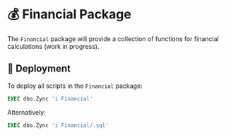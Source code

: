 # 💰 Financial Package

The `Financial` package will provide a collection of functions for financial calculations (work in progress).

## 🚀 Deployment

To deploy all scripts in the `Financial` package:
```sql
EXEC dbo.Zync 'i Financial'
```
Alternatively:
```sql
EXEC dbo.Zync 'i Financial/.sql'
```
